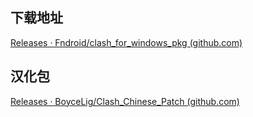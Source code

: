 ## 下载地址

[Releases · Fndroid/clash_for_windows_pkg (github.com)](https://github.com/Fndroid/clash_for_windows_pkg/releases)





## 汉化包

[Releases · BoyceLig/Clash_Chinese_Patch (github.com)](https://github.com/BoyceLig/Clash_Chinese_Patch/releases)
